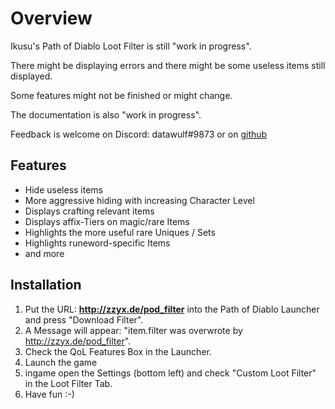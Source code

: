 # Overview
Ikusu's Path of Diablo Loot Filter is still "work in progress". 

There might be displaying errors and there might be some useless items still displayed.

Some features might not be finished or might change.

The documentation is also "work in progress".

Feedback is welcome on Discord: datawulf#9873 or on [github](https://github.com/datawulf/Ikusu/issues)

## Features
* Hide useless items
* More aggressive hiding with increasing Character Level
* Displays crafting relevant items
* Displays affix-Tiers on magic/rare Items
* Highlights the more useful rare Uniques / Sets
* Highlights runeword-specific Items
* and more

## Installation
1. Put the URL: **http://zzyx.de/pod_filter** into the Path of Diablo Launcher and press "Download Filter".
1. A Message will appear: "item.filter was overwrote by http://zzyx.de/pod_filter".
1. Check the QoL Features Box in the Launcher.
1. Launch the game
1. ingame open the Settings (bottom left) and check "Custom Loot Filter" in the Loot Filter Tab.
1. Have fun :-)

